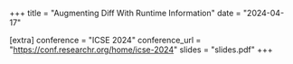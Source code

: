 +++
title = "Augmenting Diff With Runtime Information"
date = "2024-04-17"

[extra]
conference = "ICSE 2024"
conference_url = "https://conf.researchr.org/home/icse-2024"
slides = "slides.pdf"
+++
